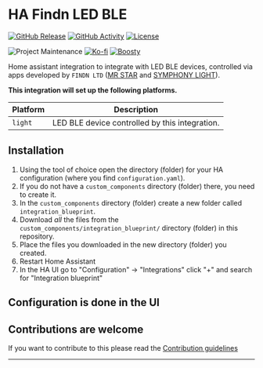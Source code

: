 # HA Findn LED BLE

[![GitHub Release][releases-shield]][releases]
[![GitHub Activity][commits-shield]][commits]
[![License][license-shield]](https://github.com/hirotasoshu/ha-findn-led-ble/blob/main/LICENSE)

![Project Maintenance][maintenance-shield]
[![Ko-fi][ko-fi-badge]][ko-fi]
[![Boosty][boosty-badge]][boosty]

Home assistant integration to integrate with LED BLE devices, controlled via apps developed by `FINDN LTD` ([MR STAR](https://play.google.com/store/apps/details?id=com.findn.mrstar&hl=en-US) and [SYMPHONY LIGHT](https://play.google.com/store/apps/details?id=com.findn.symphonylight&hl=en)).

**This integration will set up the following platforms.**

| Platform | Description                                    |
| -------- | ---------------------------------------------- |
| `light`  | LED BLE device controlled by this integration. |

## Installation

1. Using the tool of choice open the directory (folder) for your HA configuration (where you find `configuration.yaml`).
1. If you do not have a `custom_components` directory (folder) there, you need to create it.
1. In the `custom_components` directory (folder) create a new folder called `integration_blueprint`.
1. Download _all_ the files from the `custom_components/integration_blueprint/` directory (folder) in this repository.
1. Place the files you downloaded in the new directory (folder) you created.
1. Restart Home Assistant
1. In the HA UI go to "Configuration" -> "Integrations" click "+" and search for "Integration blueprint"

## Configuration is done in the UI

<!---->

## Contributions are welcome

If you want to contribute to this please read the [Contribution guidelines](CONTRIBUTING.md)

---

[ko-fi]: https://ko-fi.com/hirotasoshu
[ko-fi-badge]: https://img.shields.io/badge/donate-ko--fi-29abe0.svg?style=for-the-badge&logo=ko-fi
[boosty]: https://boosty.to/hirotasoshu
[boosty-badge]: https://img.shields.io/badge/donate-boosty-29abe0.svg?style=for-the-badge&logo=ko-fi
[commits-shield]: https://img.shields.io/github/commit-activity/y/hirotasoshu/ha-findn-led-ble.svg?style=for-the-badge
[commits]: https://github.com/hirotasoshu/ha-findn-led-ble/commits/main
[license-shield]: https://img.shields.io/github/license/hirotasoshu/ha-findn-led-ble.svg?style=for-the-badge
[maintenance-shield]: https://img.shields.io/badge/maintainer-Maksim%20Zayakin%20%40hirotasoshu-blue.svg?style=for-the-badge
[releases-shield]: https://img.shields.io/github/release/hirotasoshu/ha-findn-led-ble.svg?style=for-the-badge
[releases]: https://github.com/hirotasoshu/ha-findn-led-ble/releases
